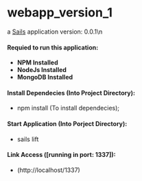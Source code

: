 # webapp_version_1

a [Sails](http://sailsjs.org) application
version: 0.0.1\n

#### Requied to run this application:

* **NPM Installed**
* **NodeJs Installed**
* **MongoDB Installed**

#### Install Dependecies (Into Project Directory): 

* npm install (To install dependecies);

#### Start Application (Into Porject Directory):

* sails lift 

#### Link Access ([running in port: 1337]):

* (http://localhost/1337)
